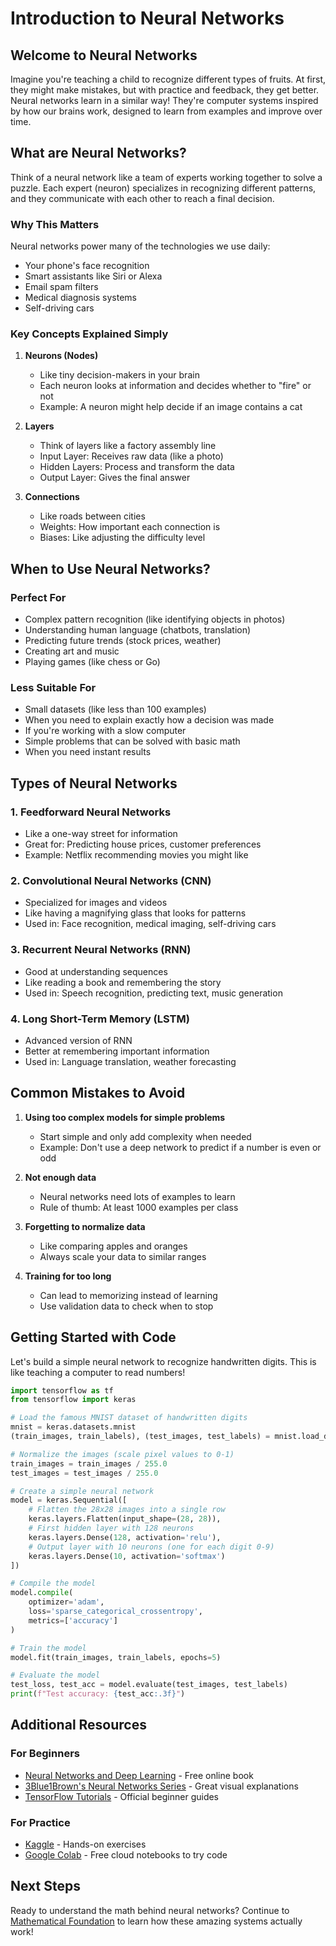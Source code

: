 # Introduction to Neural Networks

## Welcome to Neural Networks

Imagine you're teaching a child to recognize different types of fruits. At first, they might make mistakes, but with practice and feedback, they get better. Neural networks learn in a similar way! They're computer systems inspired by how our brains work, designed to learn from examples and improve over time.

## What are Neural Networks?

Think of a neural network like a team of experts working together to solve a puzzle. Each expert (neuron) specializes in recognizing different patterns, and they communicate with each other to reach a final decision.

### Why This Matters

Neural networks power many of the technologies we use daily:

- Your phone's face recognition
- Smart assistants like Siri or Alexa
- Email spam filters
- Medical diagnosis systems
- Self-driving cars

### Key Concepts Explained Simply

1. **Neurons (Nodes)**
   - Like tiny decision-makers in your brain
   - Each neuron looks at information and decides whether to "fire" or not
   - Example: A neuron might help decide if an image contains a cat

2. **Layers**
   - Think of layers like a factory assembly line
   - Input Layer: Receives raw data (like a photo)
   - Hidden Layers: Process and transform the data
   - Output Layer: Gives the final answer

3. **Connections**
   - Like roads between cities
   - Weights: How important each connection is
   - Biases: Like adjusting the difficulty level

## When to Use Neural Networks?

### Perfect For

- Complex pattern recognition (like identifying objects in photos)
- Understanding human language (chatbots, translation)
- Predicting future trends (stock prices, weather)
- Creating art and music
- Playing games (like chess or Go)

### Less Suitable For

- Small datasets (like less than 100 examples)
- When you need to explain exactly how a decision was made
- If you're working with a slow computer
- Simple problems that can be solved with basic math
- When you need instant results

## Types of Neural Networks

### 1. Feedforward Neural Networks

- Like a one-way street for information
- Great for: Predicting house prices, customer preferences
- Example: Netflix recommending movies you might like

### 2. Convolutional Neural Networks (CNN)

- Specialized for images and videos
- Like having a magnifying glass that looks for patterns
- Used in: Face recognition, medical imaging, self-driving cars

### 3. Recurrent Neural Networks (RNN)

- Good at understanding sequences
- Like reading a book and remembering the story
- Used in: Speech recognition, predicting text, music generation

### 4. Long Short-Term Memory (LSTM)

- Advanced version of RNN
- Better at remembering important information
- Used in: Language translation, weather forecasting

## Common Mistakes to Avoid

1. **Using too complex models for simple problems**
   - Start simple and only add complexity when needed
   - Example: Don't use a deep network to predict if a number is even or odd

2. **Not enough data**
   - Neural networks need lots of examples to learn
   - Rule of thumb: At least 1000 examples per class

3. **Forgetting to normalize data**
   - Like comparing apples and oranges
   - Always scale your data to similar ranges

4. **Training for too long**
   - Can lead to memorizing instead of learning
   - Use validation data to check when to stop

## Getting Started with Code

Let's build a simple neural network to recognize handwritten digits. This is like teaching a computer to read numbers!

```python
import tensorflow as tf
from tensorflow import keras

# Load the famous MNIST dataset of handwritten digits
mnist = keras.datasets.mnist
(train_images, train_labels), (test_images, test_labels) = mnist.load_data()

# Normalize the images (scale pixel values to 0-1)
train_images = train_images / 255.0
test_images = test_images / 255.0

# Create a simple neural network
model = keras.Sequential([
    # Flatten the 28x28 images into a single row
    keras.layers.Flatten(input_shape=(28, 28)),
    # First hidden layer with 128 neurons
    keras.layers.Dense(128, activation='relu'),
    # Output layer with 10 neurons (one for each digit 0-9)
    keras.layers.Dense(10, activation='softmax')
])

# Compile the model
model.compile(
    optimizer='adam',
    loss='sparse_categorical_crossentropy',
    metrics=['accuracy']
)

# Train the model
model.fit(train_images, train_labels, epochs=5)

# Evaluate the model
test_loss, test_acc = model.evaluate(test_images, test_labels)
print(f"Test accuracy: {test_acc:.3f}")
```

## Additional Resources

### For Beginners

- [Neural Networks and Deep Learning](http://neuralnetworksanddeeplearning.com/) - Free online book
- [3Blue1Brown's Neural Networks Series](https://www.youtube.com/playlist?list=PLZHQObOWTQDNU6R1_67000Dx_ZCJB-3pi) - Great visual explanations
- [TensorFlow Tutorials](https://www.tensorflow.org/tutorials) - Official beginner guides

### For Practice

- [Kaggle](https://www.kaggle.com/learn/intro-to-deep-learning) - Hands-on exercises
- [Google Colab](https://colab.research.google.com/) - Free cloud notebooks to try code

## Next Steps

Ready to understand the math behind neural networks? Continue to [Mathematical Foundation](2-math-foundation.md) to learn how these amazing systems actually work!
